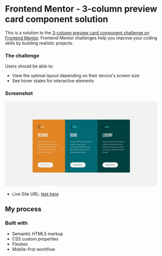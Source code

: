 # Frontend Mentor - 3-column preview card component solution

This is a solution to the [3-column preview card component challenge on Frontend Mentor](https://www.frontendmentor.io/challenges/3column-preview-card-component-pH92eAR2-). Frontend Mentor challenges help you improve your coding skills by building realistic projects. 




### The challenge

Users should be able to:

- View the optimal layout depending on their device's screen size
- See hover states for interactive elements

### Screenshot

![](./design/desktop-design.jpg)


- Live Site URL: [test here](https://brandonnunes.github.io/3-column-preview-card-component-main/)

## My process

### Built with

- Semantic HTML5 markup
- CSS custom properties
- Flexbox
- Mobile-first workflow



